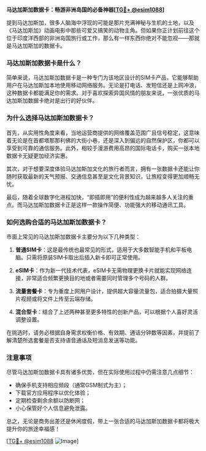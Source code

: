 **马达加斯加数据卡：畅游非洲岛国的必备神器[[TG💪+ @esim1088](https://t.me/s/esim1088)]**

提到马达加斯加，很多人脑海中浮现的可能是那片充满神秘与生机的土地，以及《马达加斯加》动画电影中那些可爱又搞笑的动物主角。但如果你正计划前往这个位于印度洋西部的非洲岛国旅行或工作，那么有一样东西你绝对不能忽视——那就是马达加斯加的数据卡。

### 马达加斯加数据卡是什么？

简单来说，马达加斯加数据卡是一种专门为该地区设计的SIM卡产品，它能够帮助用户在马达加斯加本地使用移动网络服务。无论是打电话、发短信还是上网冲浪，这种数据卡都能满足你的需求。对于喜欢探索异国风情的朋友来说，一张优质的马达加斯加数据卡绝对是出行的好伙伴。

### 为什么选择马达加斯加数据卡？

首先，从实用性角度来看，当地运营商提供的网络覆盖范围广且信号稳定，这意味着无论是在首都塔那那利佛的大街小巷，还是深入到偏远的自然保护区，你都可以享受到可靠的通信服务。此外，相较于漫游费用高昂的国际电话卡，购买一张本地数据卡无疑更加经济实惠。

其次，对于想要深度体验马达加斯加文化的旅行者而言，拥有一张数据卡还能让你随时获取最新的天气预报、交通信息甚至是文化背景知识，让旅程变得更加顺畅无忧。

最后，随着全球数字化进程加快，“即插即用”的便利性成为越来越多人关注的重点。而马达加斯加数据卡正是这样一款操作简便、功能强大的移动通讯工具。

### 如何选购合适的马达加斯加数据卡？

市面上常见的马达加斯加数据卡主要分为以下几种类型：

1. **普通SIM卡**：这是最传统也最常见的形式，适用于大多数智能手机和平板电脑。只需将原装SIM卡取出后插入新卡即可正常使用。
   
2. **eSIM卡**：作为新一代技术代表，eSIM卡无需物理更换卡片就能实现网络连接，非常适合频繁更换目的地或者需要同时管理多个号码的人群。

3. **流量套餐卡**：专为重度上网用户设计，提供超大容量流量包，适合拍摄大量照片视频或将文件上传至云端存储。

4. **混合型卡**：结合了上述两种甚至更多特性的创新产品，可以根据个人喜好灵活调整设置。

在挑选时，请务必根据自身需求权衡价格、有效期、通话分钟数等因素，并提前了解清楚所选套餐是否支持语音通话及短消息发送等功能。

### 注意事项

尽管马达加斯加数据卡具有诸多优势，但在实际使用过程中仍需注意几点细节：
- 确保手机支持相应频段（通常GSM制式为主）；
- 下载官方应用程序以优化体验；
- 定期检查剩余余额以防断网；
- 小心保管好个人信息避免泄露。

总之，无论是商务出差还是休闲度假，带上一张合适的马达加斯加数据卡都将极大提升你的旅途幸福感！

[[TG💪+ @esim1088](https://t.me/s/esim1088) ![Image](https://i.postimg.cc/4NQfJmqS/Snipaste-2025-05-13-00-14-12.png)]